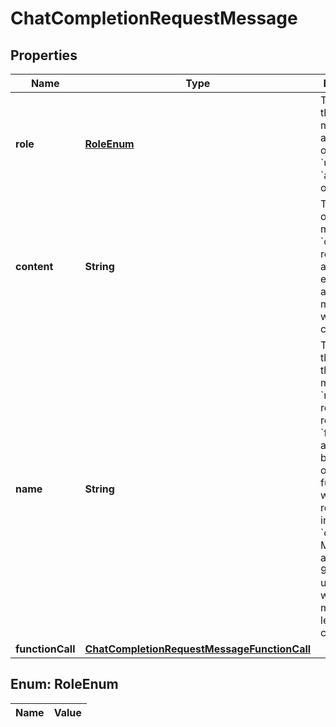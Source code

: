 

# ChatCompletionRequestMessage

## Properties

Name | Type | Description | Notes
------------ | ------------- | ------------- | -------------
**role** | [**RoleEnum**](#RoleEnum) | The role of the messages author. One of &#x60;system&#x60;, &#x60;user&#x60;, &#x60;assistant&#x60;, or &#x60;function&#x60;. | 
**content** | **String** | The contents of the message. &#x60;content&#x60; is required for all messages except assistant messages with function calls. |  [optional]
**name** | **String** | The name of the author of this message. &#x60;name&#x60; is required if role is &#x60;function&#x60;, and it should be the name of the function whose response is in the &#x60;content&#x60;. May contain a-z, A-Z, 0-9, and underscores, with a maximum length of 64 characters. |  [optional]
**functionCall** | [**ChatCompletionRequestMessageFunctionCall**](ChatCompletionRequestMessageFunctionCall.md) |  |  [optional]


## Enum: RoleEnum

Name | Value
---- | -----




